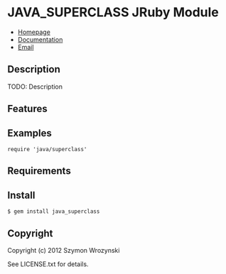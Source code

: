 # JAVA_SUPERCLASS JRuby Module

* [Homepage](https://rubygems.org/gems/java_superclass)
* [Documentation](http://rubydoc.info/gems/java_superclass/frames)
* [Email](mailto:szymon@wrozyski.com)

## Description

TODO: Description

## Features

## Examples

    require 'java/superclass'

## Requirements

## Install

    $ gem install java_superclass

## Copyright

Copyright (c) 2012 Szymon Wrozynski

See LICENSE.txt for details.
